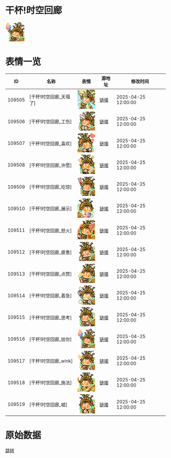 # 干杯!时空回廊

<img src="./cover.png" height="60" alt="cover" />

# 表情一览

|ID|名称|表情|源地址|修改时间|
|----|----|----|----|----|
|109505|[干杯!时空回廊_天塌了]|<img src="./pic/109505_%5B干杯!时空回廊_天塌了%5D.png" height="60" alt="天塌了"/>|[链接](https://i0.hdslb.com/bfs/garb/c6ae21e875c9fd03fb2c7246e4d02e622e1924aa.png)|2025-04-25 12:00:00|
|109506|[干杯!时空回廊_工伤]|<img src="./pic/109506_%5B干杯!时空回廊_工伤%5D.png" height="60" alt="工伤"/>|[链接](https://i0.hdslb.com/bfs/garb/fc3440fe0f3a38f90bc6ae0e57a6a5b2878fabbb.png)|2025-04-25 12:00:00|
|109507|[干杯!时空回廊_喜欢]|<img src="./pic/109507_%5B干杯!时空回廊_喜欢%5D.png" height="60" alt="喜欢"/>|[链接](https://i0.hdslb.com/bfs/garb/f5acebf52a573e2aa96a3778f889fcc63f2dfc13.png)|2025-04-25 12:00:00|
|109508|[干杯!时空回廊_许愿]|<img src="./pic/109508_%5B干杯!时空回廊_许愿%5D.png" height="60" alt="许愿"/>|[链接](https://i0.hdslb.com/bfs/garb/ee2f6623331fbc87471e37a5825f884d8b0b4d9c.png)|2025-04-25 12:00:00|
|109509|[干杯!时空回廊_吃惊]|<img src="./pic/109509_%5B干杯!时空回廊_吃惊%5D.png" height="60" alt="吃惊"/>|[链接](https://i0.hdslb.com/bfs/garb/657dfd2457b19e2e618db74f5619a3884dc7a6d4.png)|2025-04-25 12:00:00|
|109510|[干杯!时空回廊_展示]|<img src="./pic/109510_%5B干杯!时空回廊_展示%5D.png" height="60" alt="展示"/>|[链接](https://i0.hdslb.com/bfs/garb/f5ed0446867302b6a67b0982986075a59157920f.png)|2025-04-25 12:00:00|
|109511|[干杯!时空回廊_怒火]|<img src="./pic/109511_%5B干杯!时空回廊_怒火%5D.png" height="60" alt="怒火"/>|[链接](https://i0.hdslb.com/bfs/garb/4e6a9ddca358d091b09dfe7adb1b4bcc029f1d69.png)|2025-04-25 12:00:00|
|109512|[干杯!时空回廊_疲惫]|<img src="./pic/109512_%5B干杯!时空回廊_疲惫%5D.png" height="60" alt="疲惫"/>|[链接](https://i0.hdslb.com/bfs/garb/b541c284766e966cc5747f59d3ae1aee41eab0a5.png)|2025-04-25 12:00:00|
|109513|[干杯!时空回廊_点赞]|<img src="./pic/109513_%5B干杯!时空回廊_点赞%5D.png" height="60" alt="点赞"/>|[链接](https://i0.hdslb.com/bfs/garb/22365e4f92fcfcf20aaefca733d7f94195f185ae.png)|2025-04-25 12:00:00|
|109514|[干杯!时空回廊_着急]|<img src="./pic/109514_%5B干杯!时空回廊_着急%5D.png" height="60" alt="着急"/>|[链接](https://i0.hdslb.com/bfs/garb/3d37c0b1fe92633d0ab349d7192d833b761c7179.png)|2025-04-25 12:00:00|
|109515|[干杯!时空回廊_思考]|<img src="./pic/109515_%5B干杯!时空回廊_思考%5D.png" height="60" alt="思考"/>|[链接](https://i0.hdslb.com/bfs/garb/465afbb5147f5f59094cb4b7af4898d467ca8f1c.png)|2025-04-25 12:00:00|
|109516|[干杯!时空回廊_给你]|<img src="./pic/109516_%5B干杯!时空回廊_给你%5D.png" height="60" alt="给你"/>|[链接](https://i0.hdslb.com/bfs/garb/b68eadcc06cc57216f6441d61f141edc3b67a4a8.png)|2025-04-25 12:00:00|
|109517|[干杯!时空回廊_wink]|<img src="./pic/109517_%5B干杯!时空回廊_wink%5D.png" height="60" alt="wink"/>|[链接](https://i0.hdslb.com/bfs/garb/26e8e658717c655d62fb019419f810c54b393715.png)|2025-04-25 12:00:00|
|109518|[干杯!时空回廊_施法]|<img src="./pic/109518_%5B干杯!时空回廊_施法%5D.png" height="60" alt="施法"/>|[链接](https://i0.hdslb.com/bfs/garb/dc245b72255eb3106e7df471445904dbaf081e49.png)|2025-04-25 12:00:00|
|109519|[干杯!时空回廊_嘘]|<img src="./pic/109519_%5B干杯!时空回廊_嘘%5D.png" height="60" alt="嘘"/>|[链接](https://i0.hdslb.com/bfs/garb/818cba89a26142ad8e872691802492f6574d5958.png)|2025-04-25 12:00:00|

# 原始数据

[跳转](./raw.json)

